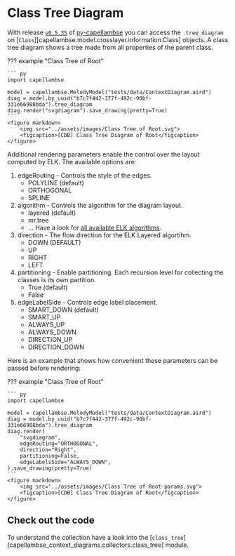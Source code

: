 <!--
 ~ SPDX-FileCopyrightText: 2022 Copyright DB Netz AG and the capellambse-context-diagrams contributors
 ~ SPDX-License-Identifier: Apache-2.0
 -->

# Class Tree Diagram

With release [`v0.5.35`](https://github.com/DSD-DBS/py-capellambse/releases/tag/v0.5.35) of [py-capellambse](https://github.com/DSD-DBS/py-capellambse) you can access the
`.tree_diagram` on [`Class`][capellambse.model.crosslayer.information.Class]
objects. A class tree diagram shows a tree made from all properties of the
parent class.

??? example "Class Tree of Root"

    ``` py
    import capellambse

    model = capellambse.MelodyModel("tests/data/ContextDiagram.aird")
    diag = model.by_uuid("b7c7f442-377f-492c-90bf-331e66988bda").tree_diagram
    diag.render("svgdiagram").save_drawing(pretty=True)
    ```
    <figure markdown>
        <img src="../assets/images/Class Tree of Root.svg">
        <figcaption>[CDB] Class Tree Diagram of Root</figcaption>
    </figure>

Additional rendering parameters enable the control over the layout computed by
ELK. The available options are:

1. edgeRouting - Controls the style of the edges.
    - POLYLINE (default)
    - ORTHOGONAL
    - SPLINE
2. algorithm - Controls the algorithm for the diagram layout.
    - layered (default)
    - mr.tree
    - ... Have a look for [all available ELK algorithms](https://eclipse.dev/elk/reference/algorithms.html).
3. direction - The flow direction for the ELK Layered algortihm.
    - DOWN (DEFAULT)
    - UP
    - RIGHT
    - LEFT
4. partitioning - Enable partitioning. Each recursion level for collecting the
classes is its own partition.
    - True (default)
    - False
5. edgeLabelSide - Controls edge label placement.
    - SMART_DOWN (default)
    - SMART_UP
    - ALWAYS_UP
    - ALWAYS_DOWN
    - DIRECTION_UP
    - DIRECTION_DOWN

Here is an example that shows how convenient these parameters can be passed
before rendering:

??? example "Class Tree of Root"

    ``` py
    import capellambse

    model = capellambse.MelodyModel("tests/data/ContextDiagram.aird")
    diag = model.by_uuid("b7c7f442-377f-492c-90bf-331e66988bda").tree_diagram
    diag.render(
        "svgdiagram",
        edgeRouting="ORTHOGONAL",
        direction="Right",
        partitioning=False,
        edgeLabelsSide="ALWAYS_DOWN",
    ).save_drawing(pretty=True)
    ```
    <figure markdown>
        <img src="../assets/images/Class Tree of Root-params.svg">
        <figcaption>[CDB] Class Tree Diagram of Root</figcaption>
    </figure>

## Check out the code

To understand the collection have a look into the
[`class_tree`][capellambse_context_diagrams.collectors.class_tree] module.
